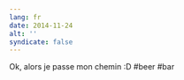 ```yaml
---
lang: fr
date: 2014-11-24
alt: ''
syndicate: false
---
```


Ok, alors je passe mon chemin :D #beer #bar
